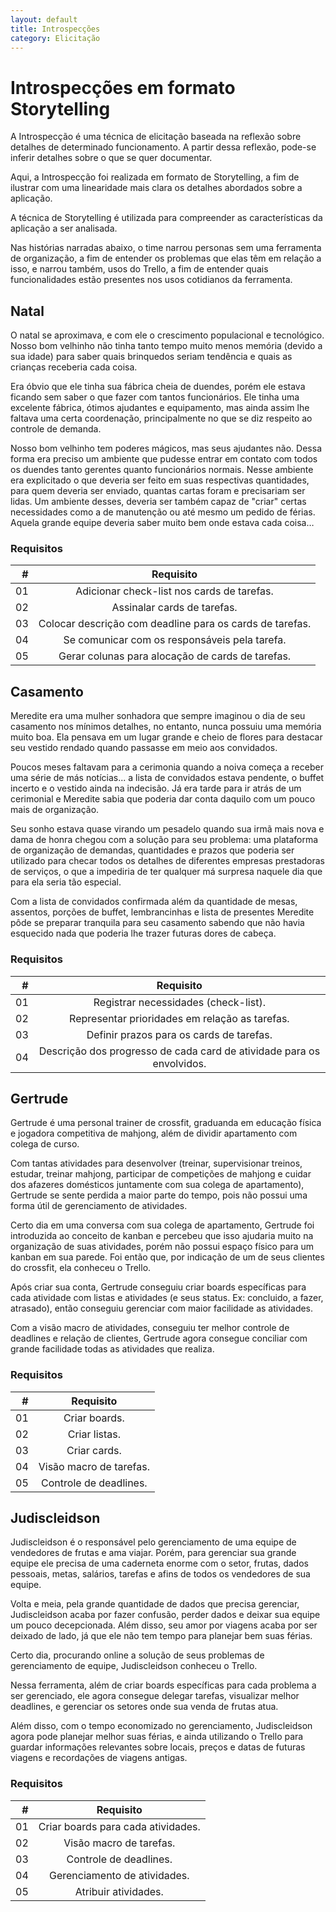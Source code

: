 ```yaml
---
layout: default
title: Introspecções
category: Elicitação
---
```


# Introspecções em formato Storytelling

A Introspecção é uma técnica de elicitação baseada na reflexão sobre detalhes de determinado funcionamento. A partir dessa reflexão, pode-se inferir detalhes sobre o que se quer documentar.

Aqui, a Introspecção foi realizada em formato de Storytelling, a fim de ilustrar com uma linearidade mais clara os detalhes abordados sobre a aplicação.

A técnica de Storytelling é utilizada para compreender as características da aplicação a ser analisada.

Nas histórias narradas abaixo, o time narrou personas sem uma ferramenta de organização, a fim de entender os problemas que elas têm em relação a isso, e narrou também, usos do Trello, a fim de entender quais funcionalidades estão presentes nos usos cotidianos da ferramenta.

## Natal

O natal se aproximava, e com ele o crescimento populacional e tecnológico. Nosso bom velhinho não tinha tanto tempo muito menos memória (devido a sua idade) para saber quais brinquedos seriam tendência e quais as crianças receberia cada coisa.

Era óbvio que ele tinha sua fábrica cheia de duendes, porém ele estava ficando sem saber o que fazer com tantos funcionários. Ele tinha uma excelente fábrica, ótimos ajudantes e equipamento, mas ainda assim lhe faltava uma certa coordenação, principalmente no que se diz respeito ao controle de demanda.

Nosso bom velhinho tem poderes mágicos, mas seus ajudantes não. Dessa forma era preciso um ambiente que pudesse entrar em contato com todos os duendes tanto gerentes quanto funcionários normais. Nesse ambiente era explicitado o que deveria ser feito em suas respectivas quantidades, para quem deveria ser enviado, quantas cartas foram e precisariam ser lidas. Um ambiente desses, deveria ser também capaz de "criar" certas necessidades como a de manutenção ou até mesmo um pedido de férias. Aquela grande equipe deveria saber muito bem onde estava cada coisa…

### Requisitos

| # | Requisito |
|  --: |   :-:  |
| 01 | Adicionar check-list nos cards de tarefas. |
| 02 | Assinalar cards de tarefas. |
| 03 | Colocar descrição com deadline para os cards de tarefas. |
| 04 | Se comunicar com os responsáveis pela tarefa. |
| 05 | Gerar colunas para alocação de cards de tarefas. |

## Casamento

Meredite era uma mulher sonhadora que sempre imaginou o dia de seu casamento nos mínimos detalhes, no entanto, nunca possuiu uma memória muito boa. Ela pensava em um lugar grande e cheio de flores para destacar seu vestido rendado quando passasse em meio aos convidados.

Poucos meses faltavam para a cerimonia quando a noiva começa a receber uma série de más notícias... a lista de convidados estava pendente, o buffet incerto e o vestido ainda na indecisão. Já era tarde para ir atrás de um cerimonial e Meredite sabia que poderia dar conta daquilo com um pouco mais de organização.

Seu sonho estava quase virando um pesadelo quando sua irmã mais nova e dama de honra chegou com a solução para seu problema: uma plataforma de organização de demandas, quantidades e prazos que poderia ser utilizado para checar todos os detalhes de diferentes empresas prestadoras de serviços, o que a impediria de ter qualquer má surpresa naquele dia que para ela seria tão especial.

Com a lista de convidados confirmada além da quantidade de mesas, assentos, porções de buffet, lembrancinhas e lista de presentes Meredite pôde se preparar tranquila para seu casamento sabendo que não havia esquecido nada que poderia lhe trazer futuras dores de cabeça.

### Requisitos

| # | Requisito |
| --: |   :-:  |
| 01 | Registrar necessidades (check-list). |
| 02 | Representar prioridades em relação as tarefas. |
| 03 | Definir prazos para os cards de tarefas. |
| 04 | Descrição dos progresso de cada card de atividade para os envolvidos. |


## Gertrude

Gertrude é uma personal trainer de crossfit, graduanda em educação física e jogadora competitiva de mahjong, além de dividir apartamento com colega de curso.

Com tantas atividades para desenvolver (treinar, supervisionar treinos, estudar, treinar mahjong, participar de competições de mahjong e cuidar dos afazeres domésticos juntamente com sua colega de apartamento), Gertrude se sente perdida a maior parte do tempo, pois não possui uma forma útil de gerenciamento de atividades.

Certo dia em uma conversa com sua colega de apartamento, Gertrude foi introduzida ao conceito de kanban e percebeu que isso ajudaria muito na organização de suas atividades, porém não possui espaço físico para um kanban em sua parede. Foi então que, por indicação de um de seus clientes do crossfit, ela conheceu o Trello.

Após criar sua conta, Gertrude conseguiu criar boards específicas para cada atividade com listas e atividades (e seus status. Ex: concluido, a fazer, atrasado), então conseguiu gerenciar com maior facilidade as atividades.

Com a visão macro de atividades, conseguiu ter melhor controle de deadlines e relação de clientes, Gertrude agora consegue conciliar com grande facilidade todas as atividades que realiza.

### Requisitos

| # | Requisito |
| --: |   :-:  |
| 01 | Criar boards. |
| 02 | Criar listas. |
| 03 | Criar cards. |
| 04 | Visão macro de tarefas. |
| 05 | Controle de deadlines. |

## Judiscleidson

Judiscleidson é o responsável pelo gerenciamento de uma equipe de vendedores de frutas e ama viajar. Porém, para gerenciar sua grande equipe ele precisa de uma caderneta enorme com o setor, frutas, dados pessoais, metas, salários, tarefas e afins de todos os vendedores de sua equipe. 

Volta e meia, pela grande quantidade de dados que precisa gerenciar, Judiscleidson acaba por fazer confusão, perder dados e deixar sua equipe um pouco decepcionada. Além disso, seu amor por viagens acaba por ser deixado de lado, já que ele não tem tempo para planejar bem suas férias.

Certo dia, procurando online a solução de seus problemas de gerenciamento de equipe, Judiscleidson conheceu o Trello.

Nessa ferramenta, além de criar boards específicas para cada problema a ser gerenciado, ele agora consegue delegar tarefas, visualizar melhor deadlines, e gerenciar os setores onde sua venda de frutas atua.

Além disso, com o tempo economizado no gerenciamento, Judiscleidson agora pode planejar melhor suas férias, e ainda utilizando o Trello para guardar informações relevantes sobre locais, preços e datas de futuras viagens e recordações de viagens antigas.

### Requisitos

| # | Requisito |
|--: |   :-:  |
| 01 | Criar boards para cada atividades. |
| 02 | Visão macro de tarefas. |
| 03 | Controle de deadlines. |
| 04 | Gerenciamento de atividades. |
| 05 | Atribuir atividades. |